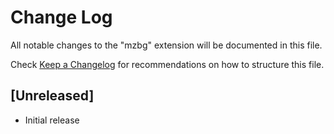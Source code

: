 # Change Log
All notable changes to the "mzbg" extension will be documented in this file.

Check [Keep a Changelog](http://keepachangelog.com/) for recommendations on how to structure this file.

## [Unreleased]
- Initial release
